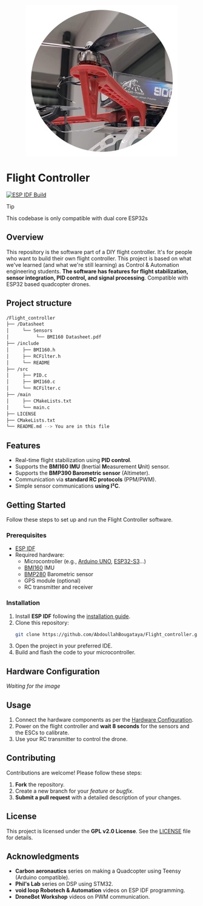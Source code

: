 <div align='center'><img src='https://github.com/AbdoullahBougataya/Flight_controller/blob/main/img/Quadimg.jpg' alt="Quadcopter" width="400" height="400" style="display: block; margin: 0 auto"/></div>

# Flight Controller

[![ESP IDF Build](https://github.com/AbdoullahBougataya/Flight_controller/actions/workflows/main.yml/badge.svg)](https://github.com/AbdoullahBougataya/Flight_controller/actions/workflows/main.yml)

> [!TIP]
> This codebase is only compatible with dual core ESP32s

## Overview

This repository is the software part of a DIY flight controller. It's for people who want to build their own flight controller. This project is based on what we've learned (and what we're still learning) as Control & Automation engineering students. **The software has features for flight stabilization, sensor integration, PID control, and signal processing**. Compatible with ESP32 based quadcopter drones.

## Project structure
``` sh
/Flight_controller
├── /Datasheet
│     └── Sensors
│          └── BMI160 Datasheet.pdf
├── /include
│     ├── BMI160.h
│     ├── RCFilter.h
│     └── README
├── /src
│     ├── PID.c
│     ├── BMI160.c
│     └── RCFilter.c
├── /main
│     ├── CMakeLists.txt
│     └── main.c
├── LICENSE
├── CMakeLists.txt
└── README.md --> You are in this file
```

## Features

- Real-time flight stabilization using **PID control**.
- Supports the **BMI160 IMU** (**I**nertial **M**easurement **U**nit) sensor.
- Supports the **BMP390 Barometric sensor** (Altimeter).
- Communication via **standard RC protocols** (PPM/PWM).
- Simple sensor communications **using I²C**.

## Getting Started

Follow these steps to set up and run the Flight Controller software.

### Prerequisites

- [ESP IDF](https://docs.espressif.com/projects/esp-idf/en/stable/esp32/get-started/index.html)
- Required hardware:
  - Microcontroller (e.g., [Arduino UNO](https://store.arduino.cc/products/arduino-uno-rev3), [ESP32-S3](https://www.espressif.com/en/products/socs/esp32-s3)...)
  - [BMI160](https://www.bosch-sensortec.com/products/motion-sensors/imus/bmi160/) IMU
  - [BMP280](https://www.bosch-sensortec.com/products/environmental-sensors/pressure-sensors/pressure-sensors-bmp280.html) Barometric sensor
  - GPS module (optional)
  - RC transmitter and receiver

### Installation

1. Install **ESP IDF** following the [installation guide](https://docs.espressif.com/projects/esp-idf/en/stable/esp32/get-started/index.html#installation).
2. Clone this repository:
   ```bash
   git clone https://github.com/AbdoullahBougataya/Flight_controller.git
   ```
3. Open the project in your preferred IDE.
4. Build and flash the code to your microcontroller.

## Hardware Configuration

_Waiting for the image_

## Usage

1. Connect the hardware components as per the [Hardware Configuration](#Hardware-Configuration).
2. Power on the flight controller and **wait 8 seconds** for the sensors and the ESCs to calibrate.
3. Use your RC transmitter to control the drone.

## Contributing

Contributions are welcome! Please follow these steps:

1. **Fork** the repository.
2. Create a new branch for your *feature* or *bugfix*.
3. **Submit a pull request** with a detailed description of your changes.

## License

This project is licensed under the **GPL v2.0 License**. See the [LICENSE](LICENSE) file for details.

## Acknowledgments

- **Carbon aeronautics** series on making a Quadcopter using Teensy (Arduino compatible).
- **Phil's Lab** series on DSP using STM32.
- **void loop Robotech & Automation** videos on ESP IDF programming.
- **DroneBot Workshop** videos on PWM communication.
